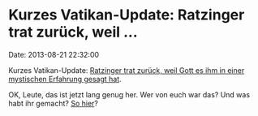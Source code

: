 Kurzes Vatikan-Update: Ratzinger trat zurück, weil \...
=======================================================

Date: 2013-08-21 22:32:00

Kurzes Vatikan-Update: [Ratzinger trat zurück, weil Gott es ihm in einer
mystischen Erfahrung gesagt
hat](http://www.theguardian.com/world/2013/aug/21/pope-benedict-god-resign-mystical-experience).

OK, Leute, das ist jetzt lang genug her. Wer von euch war das? Und was
habt ihr gemacht? [So
hier](http://en.wikipedia.org/wiki/Sound_from_ultrasound)?
